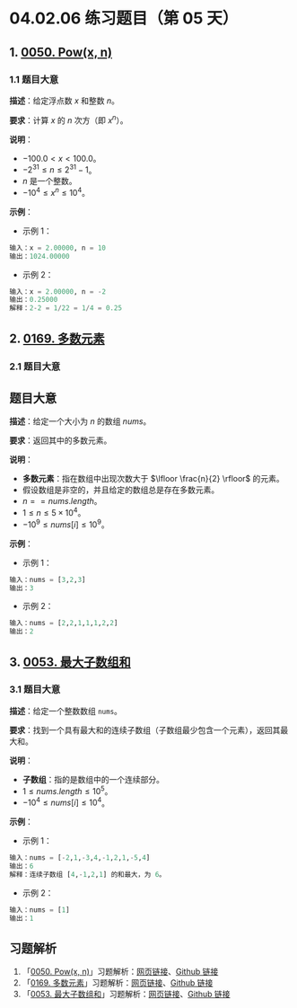 # 04.02.06 练习题目（第 05 天）

## 1. [0050. Pow(x, n)](https://leetcode.cn/problems/powx-n/)

### 1.1 题目大意

**描述**：给定浮点数 $x$ 和整数 $n$。

**要求**：计算 $x$ 的 $n$ 次方（即 $x^n$）。

**说明**：

- $-100.0 < x < 100.0$。
- $-2^{31} \le n \le 2^{31} - 1$。
- $n$ 是一个整数。
- $-10^4 \le x^n \le 10^4$。

**示例**：

- 示例 1：

```python
输入：x = 2.00000, n = 10
输出：1024.00000
```

- 示例 2：

```python
输入：x = 2.00000, n = -2
输出：0.25000
解释：2-2 = 1/22 = 1/4 = 0.25
```

## 2. [0169. 多数元素](https://leetcode.cn/problems/majority-element/)

### 2.1 题目大意

## 题目大意

**描述**：给定一个大小为 $n$ 的数组 $nums$。

**要求**：返回其中的多数元素。

**说明**：

- **多数元素**：指在数组中出现次数大于 $\lfloor \frac{n}{2} \rfloor$ 的元素。
- 假设数组是非空的，并且给定的数组总是存在多数元素。
- $n == nums.length$。
- $1 \le n \le 5 \times 10^4$。
- $-10^9 \le nums[i] \le 10^9$。

**示例**：

- 示例 1：

```python
输入：nums = [3,2,3]
输出：3
```

- 示例 2：

```python
输入：nums = [2,2,1,1,1,2,2]
输出：2
```

## 3. [0053. 最大子数组和](https://leetcode.cn/problems/maximum-subarray/)

### 3.1 题目大意

**描述**：给定一个整数数组 `nums`。

**要求**：找到一个具有最大和的连续子数组（子数组最少包含一个元素），返回其最大和。

**说明**：

- **子数组**：指的是数组中的一个连续部分。
- $1 \le nums.length \le 10^5$。
- $-10^4 \le nums[i] \le 10^4$。

**示例**：

- 示例 1：

```python
输入：nums = [-2,1,-3,4,-1,2,1,-5,4]
输出：6
解释：连续子数组 [4,-1,2,1] 的和最大，为 6。
```

- 示例 2：

```python
输入：nums = [1]
输出：1
```

## 习题解析

1. 「[0050. Pow(x, n)](https://leetcode.cn/problems/powx-n/)」习题解析：[网页链接](https://datawhalechina.github.io/leetcode-notes/#/solutions/0050)、[Github 链接](https://github.com/datawhalechina/leetcode-notes/blob/main/docs/solutions/0050.md)
2. 「[0169. 多数元素](https://leetcode.cn/problems/majority-element/)」习题解析：[网页链接](https://datawhalechina.github.io/leetcode-notes/#/solutions/0169)、[Github 链接](https://github.com/datawhalechina/leetcode-notes/blob/main/docs/solutions/0169.md)
3. 「[0053. 最大子数组和](https://leetcode.cn/problems/maximum-subarray/)」习题解析：[网页链接](https://datawhalechina.github.io/leetcode-notes/#/solutions/0053)、[Github 链接](https://github.com/datawhalechina/leetcode-notes/blob/main/docs/solutions/0053.md)

